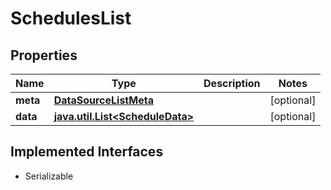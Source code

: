 

# SchedulesList


## Properties

Name | Type | Description | Notes
------------ | ------------- | ------------- | -------------
**meta** | [**DataSourceListMeta**](DataSourceListMeta.md) |  |  [optional]
**data** | [**java.util.List&lt;ScheduleData&gt;**](ScheduleData.md) |  |  [optional]


## Implemented Interfaces

* Serializable


